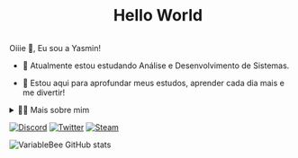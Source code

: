 <!--título-->
<div id="user-content-toc">
  <ul align="center">
    <summary><h1 style="display: inline-block">Hello World</h1></summary>
</div>

<!-- Presentation -->
<p>
  Oiiie 👋, Eu sou a Yasmin! 

  - 🌱 Atualmente estou estudando Análise e Desenvolvimento de Sistemas.

  - 🔭 Estou aqui para aprofundar meus estudos, aprender cada dia mais e me divertir!
</p>

<!-- Dropdown -->
<details>
  <summary>👨‍💻 Mais sobre mim </summary>

  - 💬 Sou uma estudante de 17 anos apaixonada por café e gatos 🐈‍⬛, atualmente moro sozinha com minhas duas gatinhas. Vivo no Brasil e já morei em diversas cidades ao longo da minha vida, a minha preferida é Joinville/Sc. Tenho um conhecimento básico em inglês mas estou buscando prosseguir com os estudos para me tornar fluente. Tenho um leve conhecimento em Python, JavaScript, HTML5, e CSS.

  - ⚡ Meus momentos favoritos são quando, está chovendo e fica um clima muito agradável para ler ficção científica, HQs, ou suspense. Amo maratonar séries extremamente longas e jogar jogos! Eu acredito que nossos interesses pessoais contribuem para uma percepção mais apurada das coisas e para a resolução de problemas. 
</details>

<!-- Links -->
[![Discord](https://img.shields.io/badge/Discord-20BEFF?style=for-the-badge&logo=Discord&logoColor=blue)](https://www.kaggle.com/variablebee)
[![Twitter](https://img.shields.io/badge/Twitter-000000?style=for-the-badge&logo=X&logoColor=white)]((https://twitter.com/hihitomate))
[![Steam](https://img.shields.io/badge/Steam-F5F5F5?style=for-the-badge&logo=Steam&logoColor=black)]((https://steamcommunity.com/profiles/76561198359741018/))
<!-- GithubStats -->
<!-- GithubStats -->
![VariableBee GitHub stats](https://github-readme-stats.vercel.app/api?username=dannitoo&show_icons=true&theme=gotham)
<!--
**dannitoo/dannitoo** is a ✨ _special_ ✨ repository because its `README.md` (this file) appears on your GitHub profile.

Here are some ideas to get you started:

- 🔭 I’m currently working on ...
- 🌱 I’m currently learning ...
- 👯 I’m looking to collaborate on ...
- 🤔 I’m looking for help with ...
- 💬 Ask me about ...
- 📫 How to reach me: ...
- 😄 Pronouns: ...
- ⚡ Fun fact: ...
-->
